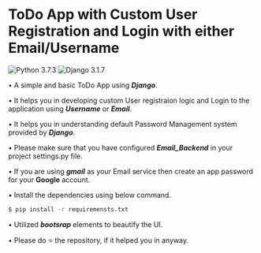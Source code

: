 # ToDo App with Custom User Registration and Login with either Email/Username

![Python 3.7.3](https://img.shields.io/badge/Python-3.6-brightgreen.svg) ![Django 3.1.7](https://img.shields.io/badge/Django-3.1.7-skyblue.svg)

• A simple and basic ToDo App using **_Django_**.

• It helps you in developing custom User registraion logic and Login to the application using ***Username*** or ***Email***.

• It helps you in understanding default Password Management system provided by ***Django***.

• Please make sure that you have configured ***Email_Backend*** in your project settings.py file.

• If you are using ***gmail*** as your Email service then create an app password for your **Google** account.

• Install the dependencies using below command.

```sh
$ pip install -r requiremensts.txt
```

• Utilized **_bootsrap_** elements to beautify the UI.

• Please do ⭐ the repository, if it helped you in anyway.
